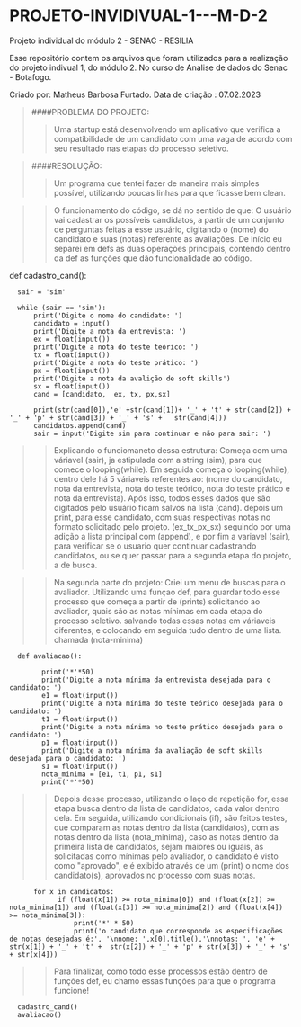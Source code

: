# PROJETO-INVIDIVUAL-1---M-D-2
Projeto individual do módulo 2 - SENAC - RESILIA

Esse repositório contem os arquivos que foram utilizados para a realização do projeto indivual 1, do módulo 2.
No curso de Analise de dados do Senac - Botafogo.

Criado por: Matheus Barbosa Furtado.
Data de criação : 07.02.2023

>####PROBLEMA DO PROJETO:
>
>> Uma startup está desenvolvendo um aplicativo que verifica a compatibilidade
de um candidato com uma vaga de acordo com seu resultado nas etapas do
processo seletivo.

>####RESOLUÇÃO:
>
>>Um programa que tentei fazer de maneira mais simples possível, utilizando poucas linhas para que ficasse bem clean.

>>O funcionamento do código, se dá no sentido de que: O usuário vai cadastrar os possíveis candidatos, a partir de um conjunto de perguntas feitas a esse usuário, digitando o (nome) do candidato e suas (notas) referente as avaliações. 
De início eu separei em defs as duas operações principais, contendo dentro da def as funções que dão funcionalidade ao código.

  def cadastro_cand():

      sair = 'sim' 

      while (sair == 'sim'):
          print('Digite o nome do candidato: ')
          candidato = input() 
          print('Digite a nota da entrevista: ') 
          ex = float(input()) 
          print('Digite a nota do teste teórico: ') 
          tx = float(input()) 
          print('Digite a nota do teste prático: ') 
          px = float(input())
          print('Digite a nota da avalição de soft skills')
          sx = float(input())
          cand = [candidato,  ex, tx, px,sx] 
          
          print(str(cand[0]),'e' +str(cand[1])+ '_' + 't' + str(cand[2]) + '_' + 'p' + str(cand[3]) + '_' + 's' +   str(cand[4]))
          candidatos.append(cand) 
          sair = input('Digite sim para continuar e não para sair: ')
          
>>Explicando o funciomaneto dessa estrutura: 
>>Começa com uma váriavel (sair), ja estipulada com a string (sim), para que comece o looping(while).
Em seguida começa o looping(while), dentro dele há 5 váriaveis referentes ao:
(nome do candidato, nota da entrevista, nota do teste teórico, nota do teste prático e nota da entrevista).
Após isso, todos esses dados que são digitados pelo usuário ficam salvos na lista (cand).
depois um print, para esse candidato, com suas respectivas notas no formato solicitado pelo projeto. (ex_tx_px_sx)
seguindo por uma adição a lista principal com (append), e por fim a variavel (sair), para verificar se o usuario quer continuar
cadastrando candidatos, ou se quer passar para a segunda etapa do projeto, a de busca.



>> Na segunda parte do projeto: Criei um menu de buscas para o avaliador.
Utilizando uma funçao def, para guardar todo esse processo que começa a partir de (prints)
solicitando ao avaliador, quais são as notas mínimas em cada etapa do processo seletivo.
salvando todas essas notas em váriaveis diferentes, e colocando em seguida tudo dentro de uma lista.
chamada (nota-minima)

      def avaliacao():

            print('*'*50) 
            print('Digite a nota mínima da entrevista desejada para o candidato: ')
            e1 = float(input()) 
            print('Digite a nota mínima do teste teórico desejada para o candidato: ')
            t1 = float(input()) 
            print('Digite a nota mínima no teste prático desejada para o candidato: ')
            p1 = float(input())
            print('Digite a nota mínima da avaliação de soft skills desejada para o candidato: ')
            s1 = float(input())
            nota_minima = [e1, t1, p1, s1]
            print('*'*50) 


>>Depois desse processo, utilizando o laço de repetição for, essa etapa busca dentro da lista de candidatos, cada valor dentro dela.
Em seguida, utilizando condicionais (if), são feitos testes, que comparam as notas dentro da lista (candidatos), com as notas dentro da lista (nota_minima), caso as notas dentro da primeira lista de candidatos, sejam maiores ou iguais, as solicitadas como mínimas pelo avaliador, o candidato é visto como "aprovado", e é exibido através de um (print) o nome dos candidato(s), aprovados no processo com suas notas.


          for x in candidatos:
                if (float(x[1]) >= nota_minima[0]) and (float(x[2]) >= nota_minima[1]) and (float(x[3]) >= nota_minima[2]) and (float(x[4]) >= nota_minima[3]):
                    print('*' * 50)
                    print('o candidato que corresponde as especificações de notas desejadas é:', '\nnome: ',x[0].title(),'\nnotas: ', 'e' + str(x[1]) + '_' + 't' +  str(x[2]) + '_' + 'p' + str(x[3]) + '_' + 's' + str(x[4]))

>>Para finalizar, como todo esse processos estão dentro de funções def, eu chamo essas funções para que o programa funcione!

      cadastro_cand()
      avaliacao()
